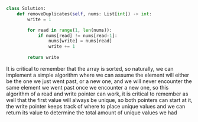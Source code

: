 ```python
class Solution:
    def removeDuplicates(self, nums: List[int]) -> int:
        write = 1

        for read in range(1, len(nums)):
            if nums[read] != nums[read-1]:
                nums[write] = nums[read]
                write += 1
        
        return write
```

It is critical to remember that the array is sorted,
so naturally, we can implement a simple algorithm
where we can assume the element will either be
the one we just went past, or a new one, and we
will never encounter the same element we went past
once we encounter a new one, so this algorithm of
a read and write pointer can work, it is critical
to remember as well that the first value will always
be unique, so both pointers can start at it, the
write pointer keeps track of where to place unique
values and we can return its value to determine the
total amount of unique values we had